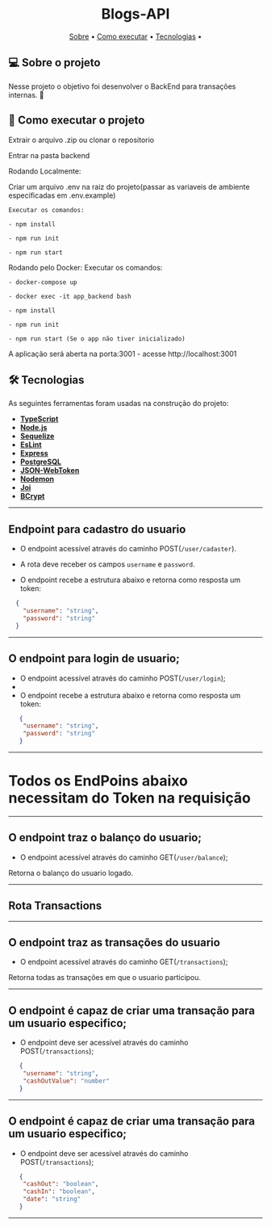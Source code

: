 <h1 align="center">
   Blogs-API
</h1>

<p align="center">
 <a href="#-sobre-o-projeto">Sobre</a> •
 <a href="#-como-executar-o-projeto">Como executar</a> • 
 <a href="#-tecnologias">Tecnologias</a> • 
</p>


## 💻 Sobre o projeto

Nesse projeto o objetivo foi desenvolver o BackEnd para transações internas. 🚀

## 🚀 Como executar o projeto

Extrair o arquivo .zip ou clonar o repositorio


Entrar na pasta backend

Rodando Localmente:

  Criar um arquivo .env na raiz do projeto(passar as variaveis de ambiente especificadas em .env.example)

    Executar os comandos:

    - npm install

    - npm run init

    - npm run start


Rodando pelo Docker:
  Executar os comandos:

    - docker-compose up

    - docker exec -it app_backend bash

    - npm install

    - npm run init

    - npm run start (Se o app não tiver inicializado)



A aplicação será aberta na porta:3001 - acesse http://localhost:3001


## 🛠 Tecnologias

As seguintes ferramentas foram usadas na construção do projeto:

-   **[TypeScript](https://github.com/microsoft/TypeScript)**
-   **[Node.js](https://github.com/nodejs/node)**
-   **[Sequelize](https://github.com/sequelize/sequelize)**
-   **[EsLint](https://github.com/eslint/eslint)**
-   **[Express](https://github.com/expressjs/express)**
-   **[PostgreSQL](https://github.com/postgres)**
-   **[JSON-WebToken](https://github.com/auth0/node-jsonwebtoken)**
-   **[Nodemon](https://github.com/remy/nodemon)**
-   **[Joi](https://github.com/hapijs/joi)**
-   **[BCrypt](https://www.npmjs.com/package/bcrypt)**

---

## Endpoint para cadastro do usuario

- O endpoint acessível através do caminho POST(`/user/cadaster`).

- A rota deve receber os campos `username` e `password`.

- O endpoint recebe a estrutura abaixo e retorna como resposta um token:
```json
  {
    "username": "string",
    "password": "string"
  }
```

---

## O endpoint para login de usuario;

- O endpoint acessível através do caminho POST(`/user/login`);
- 
- O endpoint recebe a estrutura abaixo e retorna como resposta um token:
```json
   {
    "username": "string",
    "password": "string"
   }
```

---

# Todos os EndPoins abaixo necessitam do Token na requisição

---

## O endpoint traz o balanço do usuario;

- O endpoint acessível através do caminho GET(`/user/balance`);

Retorna o balanço do usuario logado.

---

## Rota Transactions

---

## O endpoint traz as transações do usuario

- O endpoint acessível através do caminho GET(`/transactions`);

Retorna todas as transações em que o usuario participou.

---

## O endpoint é capaz de criar uma transação para um usuario especifico;

- O endpoint deve ser acessível através do caminho POST(`/transactions`);
```json
   {
    "username": "string",
    "cashOutValue": "number"
   }
```

---
## O endpoint é capaz de criar uma transação para um usuario especifico;

- O endpoint deve ser acessível através do caminho POST(`/transactions`);
```json
   {
    "cashOut": "boolean",
    "cashIn": "boolean",
    "date": "string"
   }
```

---